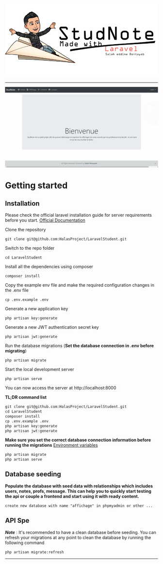 ![Halas](https://raw.githubusercontent.com/HalasProject/LaravelStudent/master/Image/StudNote.png)

<hr>

![Gif](https://raw.githubusercontent.com/HalasProject/LaravelStudent/master/Image/BlogAngular.gif)

# Getting started

## Installation

Please check the official laravel installation guide for server requirements before you start. [Official Documentation](https://laravel.com/docs/5.4/installation#installation)


Clone the repository

    git clone git@github.com:HalasProject/LaravelStudent.git
    
Switch to the repo folder

    cd LaravelStudent

Install all the dependencies using composer

    composer install

Copy the example env file and make the required configuration changes in the .env file

    cp .env.example .env

Generate a new application key

    php artisan key:generate

Generate a new JWT authentication secret key

    php artisan jwt:generate

Run the database migrations (**Set the database connection in .env before migrating**)

    php artisan migrate

Start the local development server

    php artisan serve

You can now access the server at http://localhost:8000

**TL;DR command list**

    git clone git@github.com:HalasProject/LaravelStudent.git
    cd LaravelStudent
    composer install
    cp .env.example .env
    php artisan key:generate
    php artisan jwt:generate 
    
**Make sure you set the correct database connection information before running the migrations** [Environment variables](#environment-variables)

    php artisan migrate
    php artisan serve

## Database seeding

**Populate the database with seed data with relationships which includes users, notes, profs, message. This can help you to quickly start testing the api or couple a frontend and start using it with ready content.**


    create new database with name "affichage" in phpmyadmin or other ...

## API Spe
***Note*** : It's recommended to have a clean database before seeding. You can refresh your migrations at any point to clean the database by running the following command

    php artisan migrate:refresh

----------
